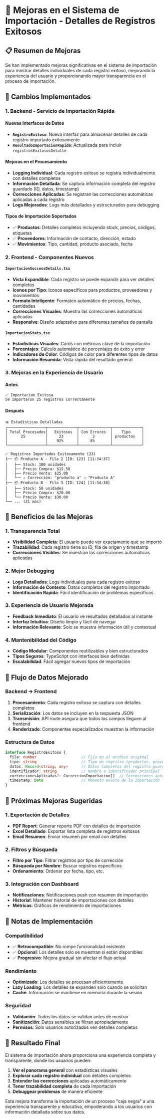 # 🚀 Mejoras en el Sistema de Importación - Detalles de Registros Exitosos

## 📋 Resumen de Mejoras

Se han implementado mejoras significativas en el sistema de importación para mostrar detalles individuales de cada registro exitoso, mejorando la experiencia del usuario y proporcionando mayor transparencia en el proceso de importación.

## 🔧 Cambios Implementados

### 1. Backend - Servicio de Importación Rápida

#### Nuevas Interfaces de Datos
- **`RegistroExitoso`**: Nueva interfaz para almacenar detalles de cada registro importado exitosamente
- **`ResultadoImportacionRapida`**: Actualizada para incluir `registrosExitososDetalle`

#### Mejoras en el Procesamiento
- **Logging Individual**: Cada registro exitoso se registra individualmente con detalles completos
- **Información Detallada**: Se captura información completa del registro guardado (ID, datos, timestamp)
- **Correcciones Aplicadas**: Se registran las correcciones automáticas aplicadas a cada registro
- **Logs Mejorados**: Logs más detallados y estructurados para debugging

#### Tipos de Importación Soportados
- ✅ **Productos**: Detalles completos incluyendo stock, precios, códigos, etiquetas
- ✅ **Proveedores**: Información de contacto, dirección, estado
- ✅ **Movimientos**: Tipo, cantidad, producto asociado, fecha

### 2. Frontend - Componentes Nuevos

#### `ImportacionSuccessDetails.tsx`
- **Vista Expandible**: Cada registro se puede expandir para ver detalles completos
- **Iconos por Tipo**: Iconos específicos para productos, proveedores y movimientos
- **Formato Inteligente**: Formateo automático de precios, fechas, cantidades
- **Correcciones Visuales**: Muestra las correcciones automáticas aplicadas
- **Responsive**: Diseño adaptativo para diferentes tamaños de pantalla

#### `ImportacionStats.tsx`
- **Estadísticas Visuales**: Cards con métricas clave de la importación
- **Porcentajes**: Cálculo automático de porcentajes de éxito y error
- **Indicadores de Color**: Códigos de color para diferentes tipos de datos
- **Información Resumida**: Vista rápida del resultado general

### 3. Mejoras en la Experiencia de Usuario

#### Antes
```
✅ Importación Exitosa
Se importaron 25 registros correctamente
```

#### Después
```
📊 Estadísticas Detalladas
┌─────────────────┬─────────────┬──────────────┬─────────────┐
│ Total Procesados│   Exitosos  │ Con Errores  │    Tipo     │
│      25         │     23      │      2       │ productos   │
│                 │    92%      │     8%       │             │
└─────────────────┴─────────────┴──────────────┴─────────────┘

✅ Registros Importados Exitosamente (23)
├── 📦 Producto A - Fila 2 [ID: 123] [11:34:37]
│   ├── Stock: 100 unidades
│   ├── Precio Compra: $15.50
│   ├── Precio Venta: $25.00
│   └── ⚠️ Corrección: "producto a" → "Producto A"
├── 📦 Producto B - Fila 3 [ID: 124] [11:34:38]
│   ├── Stock: 50 unidades
│   ├── Precio Compra: $20.00
│   └── Precio Venta: $30.00
└── ... (21 más)
```

## 🎯 Beneficios de las Mejoras

### 1. Transparencia Total
- **Visibilidad Completa**: El usuario puede ver exactamente qué se importó
- **Trazabilidad**: Cada registro tiene su ID, fila de origen y timestamp
- **Correcciones Visibles**: Se muestran las correcciones automáticas aplicadas

### 2. Mejor Debugging
- **Logs Detallados**: Logs individuales para cada registro exitoso
- **Información de Contexto**: Datos completos del registro importado
- **Identificación Rápida**: Fácil identificación de problemas específicos

### 3. Experiencia de Usuario Mejorada
- **Feedback Inmediato**: El usuario ve resultados detallados al instante
- **Interfaz Intuitiva**: Diseño limpio y fácil de navegar
- **Información Relevante**: Solo se muestra información útil y contextual

### 4. Mantenibilidad del Código
- **Código Modular**: Componentes reutilizables y bien estructurados
- **Tipos Seguros**: TypeScript con interfaces bien definidas
- **Escalabilidad**: Fácil agregar nuevos tipos de importación

## 🔄 Flujo de Datos Mejorado

### Backend → Frontend
1. **Procesamiento**: Cada registro exitoso se captura con detalles completos
2. **Serialización**: Los datos se incluyen en la respuesta JSON
3. **Transmisión**: API route asegura que todos los campos lleguen al frontend
4. **Renderizado**: Componentes especializados muestran la información

### Estructura de Datos
```typescript
interface RegistroExitoso {
  fila: number                    // Fila en el archivo original
  tipo: string                    // Tipo de registro (productos, proveedores, etc.)
  datos: Record<string, any>      // Datos completos del registro guardado
  identificador: string           // Nombre o identificador principal
  correccionesAplicadas?: CorreccionImportacion[]  // Correcciones automáticas
  timestamp: Date                 // Momento exacto de la importación
}
```

## 🚀 Próximas Mejoras Sugeridas

### 1. Exportación de Detalles
- **PDF Report**: Generar reporte PDF con detalles de importación
- **Excel Detallado**: Exportar lista completa de registros exitosos
- **Email Resumen**: Enviar resumen por email con detalles

### 2. Filtros y Búsqueda
- **Filtro por Tipo**: Filtrar registros por tipo de corrección
- **Búsqueda por Nombre**: Buscar registros específicos
- **Ordenamiento**: Ordenar por fecha, tipo, etc.

### 3. Integración con Dashboard
- **Notificaciones**: Notificaciones push con resumen de importación
- **Historial**: Mantener historial de importaciones con detalles
- **Métricas**: Gráficos de rendimiento de importaciones

## 📝 Notas de Implementación

### Compatibilidad
- ✅ **Retrocompatible**: No rompe funcionalidad existente
- ✅ **Opcional**: Los detalles solo se muestran si están disponibles
- ✅ **Progresivo**: Mejora gradual sin afectar el flujo actual

### Rendimiento
- **Optimizado**: Los detalles se procesan eficientemente
- **Lazy Loading**: Los detalles se expanden solo cuando se solicitan
- **Caché**: Información se mantiene en memoria durante la sesión

### Seguridad
- **Validación**: Todos los datos se validan antes de mostrar
- **Sanitización**: Datos sensibles se filtran apropiadamente
- **Permisos**: Solo usuarios autorizados ven detalles completos

## 🎉 Resultado Final

El sistema de importación ahora proporciona una experiencia completa y transparente, donde los usuarios pueden:

1. **Ver el panorama general** con estadísticas visuales
2. **Explorar cada registro individual** con detalles completos
3. **Entender las correcciones** aplicadas automáticamente
4. **Tener trazabilidad completa** de cada importación
5. **Debuggear problemas** de manera eficiente

Esta mejora transforma la importación de un proceso "caja negra" a una experiencia transparente y educativa, empoderando a los usuarios con información detallada sobre sus datos. 